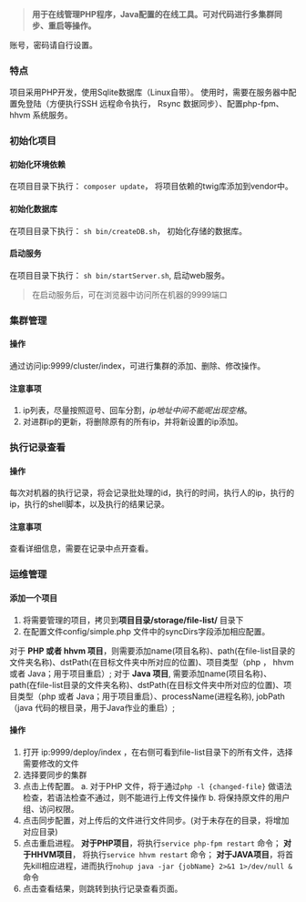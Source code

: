 > **用于在线管理PHP程序，Java配置的在线工具。可对代码进行多集群同步、重启等操作。**

账号，密码请自行设置。

### 特点
项目采用PHP开发，使用Sqlite数据库（Linux自带）。
使用时，需要在服务器中配置免登陆（方便执行SSH 远程命令执行， Rsync 数据同步）、配置php-fpm、hhvm 系统服务。


### 初始化项目
#### 初始化环境依赖
在项目目录下执行： `composer update`， 将项目依赖的twig库添加到vendor中。
#### 初始化数据库
在项目目录下执行： `sh bin/createDB.sh`， 初始化存储的数据库。
#### 启动服务
在项目目录下执行： `sh bin/startServer.sh`, 启动web服务。

>在启动服务后，可在浏览器中访问所在机器的9999端口

### 集群管理
#### 操作
通过访问ip:9999/cluster/index，可进行集群的添加、删除、修改操作。
#### 注意事项
1. ip列表，尽量按照逗号、回车分割，*ip地址中间不能呢出现空格*。
2. 对进群ip的更新，将删除原有的所有ip，并将新设置的ip添加。

### 执行记录查看
#### 操作
每次对机器的执行记录，将会记录批处理的id，执行的时间，执行人的ip，执行的ip，执行的shell脚本，以及执行的结果记录。
#### 注意事项
查看详细信息，需要在记录中点开查看。

### 运维管理
#### 添加一个项目
1. 将需要管理的项目，拷贝到**项目目录/storage/file-list/** 目录下
2. 在配置文件config/simple.php 文件中的syncDirs字段添加相应配置。

  对于 **PHP 或者 hhvm 项目**，则需要添加name(项目名称)、path(在file-list目录的文件夹名称)、dstPath(在目标文件夹中所对应的位置)、项目类型（php ， hhvm 或者 Java；用于项目重启）;
  对于 **Java 项目**, 需要添加name(项目名称)、path(在file-list目录的文件夹名称)、dstPath(在目标文件夹中所对应的位置)、项目类型（php 或者 Java；用于项目重启）、processName(进程名称), jobPath（java 代码的根目录，用于Java作业的重启）;

#### 操作
1. 打开 ip:9999/deploy/index ，在右侧可看到file-list目录下的所有文件，选择需要修改的文件
2. 选择要同步的集群
3. 点击上传配置。
	a. 对于PHP 文件，将于通过`php -l {changed-file}` 做语法检查，若语法检查不通过，则不能进行上传文件操作
	b. 将保持原文件的用户组、访问权限。
4. 点击同步配置，对上传后的文件进行文件同步。(对于未存在的目录，将增加对应目录)
5. 点击重启进程。
	**对于PHP项目**，将执行`service php-fpm restart`  命令；
	**对于HHVM项目**， 将执行`service hhvm restart` 命令；
	**对于JAVA项目**，将首先kill相应进程，进而执行`nohup java -jar {jobName} 2>&1 1>/dev/null &` 命令
6. 点击查看结果，则跳转到执行记录查看页面。
